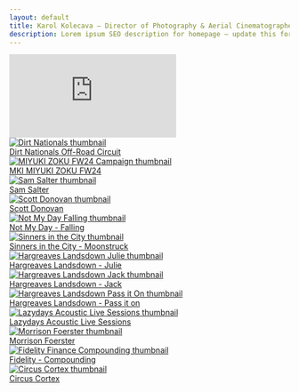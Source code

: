 ```yaml
---
layout: default
title: Karol Kolecava – Director of Photography & Aerial Cinematographer
description: Lorem ipsum SEO description for homepage – update this for best search visibility.
---
```


<div class="container mt-5 pt-5">

<div class="video-hero-container ratio ratio-16x9">
  <iframe
    src="https://www.youtube.com/embed/YOUR_VIDEO_ID?autoplay=1&mute=1&controls=0&showinfo=0&modestbranding=1&rel=0&loop=1&playlist=P56Fe2VRf5Y"
    frameborder="0"
    allow="autoplay; fullscreen"
    class="bg-iframe"
  ></iframe>
</div>

  <div class="row g-4 home-grid">
    <div class="col-md-4 project-tile">
      <a href="{{ site.baseurl }}/work/dirt-nationals/" class="project-overlay">
        <img src="{{ site.baseurl }}/assets/gifs/dirt_003.gif" class="img-fluid grid-image" alt="Dirt Nationals thumbnail">
          <div class="overlay">
            <span class="project-title">Dirt Nationals Off-Road Circuit</span>
          </div>
      </a>
    </div>
    <div class="col-md-4 project-tile">
      <a href="{{ site.baseurl }}/work/miyuki-zoku-fw24-campaign/" class="project-overlay">
        <img src="{{ site.baseurl }}/assets/gifs/mki_002.gif" class="img-fluid grid-image" alt="MIYUKI ZOKU FW24 Campaign thumbnail">
          <div class="overlay">
            <span class="project-title">MKI MIYUKI ZOKU FW24</span>
          </div>
      </a>
    </div>
    <div class="col-md-4 project-tile">
      <a href="{{ site.baseurl }}/work/sam-salter/" class="project-overlay">
        <img src="{{ site.baseurl }}/assets/gifs/sam_006.gif" class="img-fluid grid-image" alt="Sam Salter thumbnail">
          <div class="overlay">
            <span class="project-title">Sam Salter</span>
          </div>
      </a>
    </div>
    <div class="col-md-4 project-tile">
      <a href="{{ site.baseurl }}/work/scott-donovan/" class="project-overlay">
        <img src="{{ site.baseurl }}/assets/gifs/scott_007.gif" class="img-fluid grid-image" alt="Scott Donovan thumbnail">
          <div class="overlay">
            <span class="project-title">Scott Donovan</span>
          </div>
      </a>
    </div>
    <div class="col-md-4 project-tile">
      <a href="{{ site.baseurl }}/work/not-my-day-falling/" class="project-overlay">
        <img src="{{ site.baseurl }}/assets/gifs/nmd_003.gif" class="img-fluid grid-image" alt="Not My Day Falling thumbnail">
          <div class="overlay">
            <span class="project-title">Not My Day - Falling</span>
          </div>
      </a>
    </div>
    <div class="col-md-4 project-tile">
      <a href="{{ site.baseurl }}/work/sinners-in-the-city/" class="project-overlay">
        <img src="{{ site.baseurl }}/assets/gifs/sinners_003.gif" class="img-fluid grid-image" alt="Sinners in the City thumbnail">
          <div class="overlay">
            <span class="project-title">Sinners in the City - Moonstruck</span>
          </div>
      </a>
    </div>
    <div class="col-md-4 project-tile">
      <a href="{{ site.baseurl }}/work/hargreaves-landsdown-julie/" class="project-overlay">
        <img src="{{ site.baseurl }}/assets/gifs/juliec_005.gif" class="img-fluid grid-image" alt="Hargreaves Landsdown Julie thumbnail">
          <div class="overlay">
            <span class="project-title">Hargreaves Landsdown - Julie</span>
          </div>
      </a>
    </div>
    <div class="col-md-4 project-tile">
      <a href="{{ site.baseurl }}/work/hargreaves-landsdown-jack/" class="project-overlay">
        <img src="{{ site.baseurl }}/assets/gifs/jack_008.gif" class="img-fluid grid-image" alt="Hargreaves Landsdown Jack thumbnail">
          <div class="overlay">
            <span class="project-title">Hargreaves Landsdown - Jack</span>
          </div>
      </a>
    </div>
    <div class="col-md-4 project-tile">
      <a href="{{ site.baseurl }}/work/hargreaves-landsdown-pass-it-on/" class="project-overlay">
        <img src="{{ site.baseurl }}/assets/gifs/passit_002.gif" class="img-fluid grid-image" alt="Hargreaves Landsdown Pass it On thumbnail">
          <div class="overlay">
            <span class="project-title">Hargreaves Landsdown - Pass it on</span>
          </div>
      </a>
    </div>
    <div class="col-md-4 project-tile">
      <a href="{{ site.baseurl }}/work/lazydays-acoustic-live-sessions/" class="project-overlay">
        <img src="{{ site.baseurl }}/assets/gifs/mabes_001.gif" class="img-fluid grid-image" alt="Lazydays Acoustic Live Sessions thumbnail">
          <div class="overlay">
            <span class="project-title">Lazydays Acoustic Live Sessions</span>
          </div>
      </a>
    </div>
    <div class="col-md-4 project-tile">
      <a href="{{ site.baseurl }}/work/morrison-foerster/" class="project-overlay">
        <img src="{{ site.baseurl }}/assets/gifs/mofo_003.gif" class="img-fluid grid-image" alt="Morrison Foerster thumbnail">
          <div class="overlay">
            <span class="project-title">Morrison Foerster</span>
          </div>
      </a>
    </div>
    <div class="col-md-4 project-tile">
      <a href="{{ site.baseurl }}/work/fidelity-finance-compounding/" class="project-overlay">
        <img src="{{ site.baseurl }}/assets/gifs/compounding_002.gif" class="img-fluid grid-image" alt="Fidelity Finance Compounding thumbnail">
          <div class="overlay">
            <span class="project-title">Fidelity - Compounding</span>
          </div>
      </a>
    </div>
    <div class="col-md-4 project-tile">
      <a href="{{ site.baseurl }}/work/circus-cortex/" class="project-overlay">
        <img src="{{ site.baseurl }}/assets/gifs/cortex_010.gif" class="img-fluid grid-image" alt="Circus Cortex thumbnail">
          <div class="overlay">
            <span class="project-title">Circus Cortex</span>
          </div>
      </a>
    </div>
  </div>
</div>
